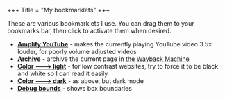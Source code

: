 +++
Title = "My bookmarklets"
+++

These are various bookmarklets I use. You can drag them to your bookmarks bar, then click to activate them when desired.

- **<a href="javascript:(function () { function amplifyMedia(mediaElem, multiplier) { var context = new (window.AudioContext || window.webkitAudioContext), result = { context: context, source: context.createMediaElementSource(mediaElem), gain: context.createGain(), media: mediaElem, amplify: function(multiplier) { result.gain.gain.value = multiplier; }, getAmpLevel: function() { return result.gain.gain.value; } }; result.source.connect(result.gain); result.gain.connect(context.destination); result.amplify(multiplier); return result; } amplifyMedia(document.querySelector(&quot;.html5-main-video&quot;), 3.5); })()">Amplify YouTube</a>** - makes the currently playing YouTube video 3.5x louder, for poorly volume adjusted videos
- **<a href="javascript:void open(&quot;https://web.archive.org/save/&quot; + location.href, &quot;toolbar=no,width=10,height=10&quot;);">Archive</a>** - archive the current page in [the Wayback Machine](https://web.archive.org/)
- **<a href="javascript:document.head.innerHTML+='&lt;style&gt;*{color:black!important;background:white!important}&lt;/style&gt;';void 0">Color 🡒 light</a>** - for low contrast websites, try to force it to be black and white so I can read it easily
- **<a href="javascript:document.head.innerHTML+='&lt;style&gt;*{color:white!important;background:black!important}&lt;/style&gt;';void 0">Color 🡒 dark</a>** - as above, but dark mode
- **<a href="javascript:(document.head||document.children[0]).innerHTML+='<style>*{outline: 1px solid red !important}</style>';void 0">Debug bounds</a>** - shows box boundaries
